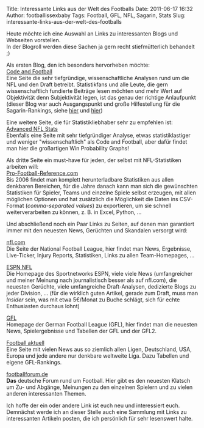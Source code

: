 Title: Interessante Links aus der Welt des Footballs
Date: 2011-06-17 16:32
Author: footballissexbaby
Tags: Football, GFL, NFL, Sagarin, Stats
Slug: interessante-links-aus-der-welt-des-footballs

Heute möchte ich eine Auswahl an Links zu interessanten Blogs und
Webseiten vorstellen.  
In der Blogroll werden diese Sachen ja gern recht stiefmütterlich
behandelt ;)

Als ersten Blog, den ich besonders hervorheben möchte:  
[Code and Football][]  
Eine Seite die sehr tiefgründige, wissenschaftliche Analysen rund um
die NFL und den Draft betreibt. Statistikfans und alle Leute, die gern
wissenschaftlich fundierte Beiträge lesen möchten und mehr Wert auf
Objektivität denn Subjektivität legen, ist das genau der richtige
Anlaufpunkt (dieser Blog war auch Ausgangspunkt und große Hilfestellung
für die Sagarin-Rankings, siehe [hier][] und [hier][1])

Eine weitere Seite, die für Statistikliebhaber sehr zu empfehlen ist:  
[Advanced NFL Stats][]  
Ebenfalls eine Seite mit sehr tiefgründiger Analyse, etwas
statistiklastiger und weniger "wissenschaftlich" als Code and Football,
aber dafür findet man hier die großartigen Win Probability Graphs!

Als dritte Seite ein must-have für jeden, der selbst mit NFL-Statistiken
arbeiten will:  
[Pro-Football-Reference.com][]  
Bis 2006 findet man komplett herunterladbare Statistiken aus allen
denkbaren Bereichen, für die Jahre danach kann man sich die gewünschten
Statistiken für Spieler, Teams und einzelne Spiele selbst erzeugen, mit
allen möglichen Optionen und hat zusätzlich die Möglichkeit die Daten
ins CSV-Format (*comma-separated values*) zu exportieren, um sie schnell
weiterverarbeiten zu können, z. B. in Excel, Python, ...

Und abschließend noch ein Paar Links zu Seiten, auf denen man garantiert
immer mit den neuesten News, Gerüchten und Skandalen versorgt wird:

[nfl.com][]  
Die Seite der National Football League, hier findet man News,
Ergebnisse, Live-Ticker, Injury Reports, Statistiken, Links zu allen
Team-Homepages, ...

[ESPN NFL][]  
Die Homepage des Sportnetworks ESPN, viele viele News (umfangreicher
und meiner Meinung nach journalistisch besser als auf nfl.com), die
neuesten Gerüchte, viele umfangreiche Draft-Analysen, dedizierte Blogs
zu jeder Division, ... (für die wirklich guten Artikel, gerade zum
Draft, muss man *Insider* sein, was mit etwa 5€/Monat zu Buche schlägt,
sich für echte Enthusiasten durchaus lohnt)

[GFL][]  
Homepage der German Football League (GFL), hier findet man die neuesten
News, Spielergebnisse und Tabellen der GFL und der GFL2.

[Football aktuell][]  
Eine Seite mit vielen News aus so ziemlich allen Ligen, Deutschland,
USA, Europa und jede andere nur denkbare weltweite Liga. Dazu Tabellen
und eigene GFL-Rankings.

[footballforum.de][]  
**Das** deutsche Forum rund um Football. Hier gibt es den neuesten
Klatsch um Zu- und Abgänge, Meinungen zu den einzelnen Spielern und zu
vielen anderen interessanten Themen.

Ich hoffe der ein oder andere Link ist euch neu und interessiert euch.  
Demnächst werde ich an dieser Stelle auch eine Sammlung mit Links zu
interessanten Artikeln posten, die ich persönlich für sehr lesenswert
halte.

  [Code and Football]: http://codeandfootball.wordpress.com/
  [hier]: http://footballissexbaby.wordpress.com/2011/05/31/hausgemachte-sport-rankings-nach-sagarin-art-teil-1/
  [1]: http://footballissexbaby.wordpress.com/2011/06/07/hausgemachte-sport-rankings-nach-sagarin-art-teil-2/
  [Advanced NFL Stats]: http://www.advancednflstats.com/
  [Pro-Football-Reference.com]: http://www.pro-football-reference.com/
  [nfl.com]: http://www.nfl.com
  [ESPN NFL]: http://espn.go.com/nfl/
  [GFL]: http://gfl.info/
  [Football aktuell]: http://football-aktuell.de/
  [footballforum.de]: http://www.footballforum.de/
